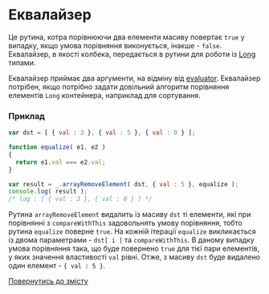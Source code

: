 # Еквалайзер

Це рутина, котра порівнюючи два елементи масиву повертає <code>true</code> у випадку, якщо умова порівняння виконується,
інакше - <code>false</code>. Еквалайзер, в якості колбека, передається в рутини для роботи із [Long](./Long.md) типами.

<!-- xxx : check consistancy -->

Еквалайзер приймає два аргументи, на відміну від [evaluator](./Evaluator.md#evaluator).
Еквалайзер потрібен, якщо потрібно задати довільний алгоритм порівняння елементів `Long` контейнера, наприклад для сортування.

### Приклад

```js
var dst = [ { val : 3 }, { val : 5 }, { val : 0 } ];

function equalize( e1, e2 )
{
  return e1.val === e2.val;
}

var result = _.arrayRemoveElement( dst, { val : 5 }, equalize );
console.log( result );
/* log : [ { val : 3 }, { val : 0 } ] */
```

Рутина `arrayRemoveElement` видалить із масиву `dst` ті елементи, які при порівнянні з `compareWithThis` задовольнять
умову порівняння, тобто рутина `equalize` поверне <code>true</code>.
На кожній ітерації `equalize` викликається із двома параметрами - `dst[ i ]` та `compareWithThis`.
В даному випадку умова порівняння така, що буде повернено <code>true</code> для тієї пари елементів,
у яких значення властивості `val` рівні.
Отже, з масиву `dst` буде видалено один елемент - `{ val : 5 }`.

[Повернутись до змісту](../README.md#Концепції)

